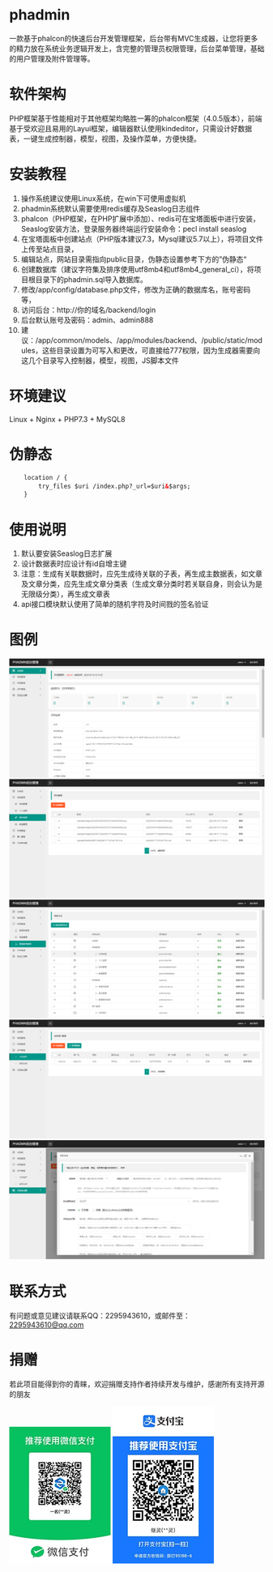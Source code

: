 # phadmin
一款基于phalcon的快速后台开发管理框架，后台带有MVC生成器，让您将更多的精力放在系统业务逻辑开发上，含完整的管理员权限管理，后台菜单管理，基础的用户管理及附件管理等。

# 软件架构
PHP框架基于性能相对于其他框架均略胜一筹的phalcon框架（4.0.5版本），前端基于受欢迎且易用的Layui框架，编辑器默认使用kindeditor，只需设计好数据表，一键生成控制器，模型，视图，及操作菜单，方便快捷。

# 安装教程
1.  操作系统建议使用Linux系统，在win下可使用虚拟机
2.  phadmin系统默认需要使用redis缓存及Seaslog日志组件
3.  phalcon（PHP框架，在PHP扩展中添加）、redis可在宝塔面板中进行安装，Seaslog安装方法，登录服务器终端运行安装命令：pecl install seaslog
4.  在宝塔面板中创建站点（PHP版本建议7.3，Mysql建议5.7以上），将项目文件上传至站点目录，
5.  编辑站点，网站目录需指向public目录，伪静态设置参考下方的”伪静态“
6.  创建数据库（建议字符集及排序使用utf8mb4和utf8mb4_general_ci），将项目根目录下的phadmin.sql导入数据库。
7.  修改/app/config/database.php文件，修改为正确的数据库名，账号密码等，
8.  访问后台：http://你的域名/backend/login
9.  后台默认账号及密码：admin、admin888
10. 建议：/app/common/models、/app/modules/backend、/public/static/modules，这些目录设置为可写入和更改，可直接给777权限，因为生成器需要向这几个目录写入控制器，模型，视图，JS脚本文件

# 环境建议
Linux + Nginx + PHP7.3 + MySQL8

# 伪静态
```html
    location / {
        try_files $uri /index.php?_url=$uri&$args;
    }
```

# 使用说明
1.  默认要安装Seaslog日志扩展
2.  设计数据表时应设计有id自增主键
3.  注意：生成有关联数据时，应先生成待关联的子表，再生成主数据表，如文章及文章分类，应先生成文章分类表（生成文章分类时若关联自身，则会认为是无限级分类），再生成文章表
4.  api接口模块默认使用了简单的随机字符及时间戮的签名验证

# 图例
![一](https://github.com/fade-name/phadmin/blob/main/public/assets/1.png)
![二](https://github.com/fade-name/phadmin/blob/main/public/assets/2.png)
![三](https://github.com/fade-name/phadmin/blob/main/public/assets/3.png)
![四](https://github.com/fade-name/phadmin/blob/main/public/assets/4.png)
![五](https://github.com/fade-name/phadmin/blob/main/public/assets/5.png)

# 联系方式
有问题或意见建议请联系QQ：2295943610，或邮件至：2295943610@qq.com

# 捐赠
若此项目能得到你的青睐，欢迎捐赠支持作者持续开发与维护，感谢所有支持开源的朋友

![六](https://github.com/fade-name/phadmin/blob/main/public/assets/6.jpg)
![七](https://github.com/fade-name/phadmin/blob/main/public/assets/7.jpg)
